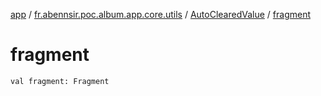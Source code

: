 [app](../../index.md) / [fr.abennsir.poc.album.app.core.utils](../index.md) / [AutoClearedValue](index.md) / [fragment](./fragment.md)

# fragment

`val fragment: Fragment`